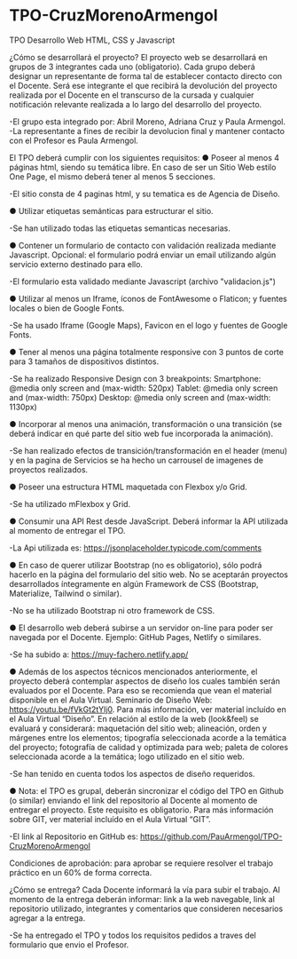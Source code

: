 # TPO-CruzMorenoArmengol

TPO Desarrollo Web HTML, CSS y Javascript

¿Cómo se desarrollará el proyecto?
El proyecto web se desarrollará en grupos de 3 integrantes cada uno (obligatorio). Cada
grupo deberá designar un representante de forma tal de establecer contacto directo con el
Docente. Será ese integrante el que recibirá la devolución del proyecto realizada por el
Docente en el transcurso de la cursada y cualquier notificación relevante realizada a lo largo
del desarrollo del proyecto.

-El grupo esta integrado por: Abril Moreno, Adriana Cruz y Paula Armengol.
-La representante a fines de recibir la devolucion final y mantener contacto con el Profesor es Paula Armengol.

El TPO deberá cumplir con los siguientes requisitos:
● Poseer al menos 4 páginas html, siendo su temática libre. En caso de ser un Sitio
Web estilo One Page, el mismo deberá tener al menos 5 secciones.

-El sitio consta de 4 paginas html, y su tematica es de Agencia de Diseño.

● Utilizar etiquetas semánticas para estructurar el sitio.

-Se han utilizado todas las etiquetas semanticas necesarias.

● Contener un formulario de contacto con validación realizada mediante Javascript.
Opcional: el formulario podrá enviar un email utilizando algún servicio externo
destinado para ello.

-El formulario esta validado mediante Javascript (archivo "validacion.js") 

● Utilizar al menos un Iframe, íconos de FontAwesome o Flaticon; y fuentes locales o
bien de Google Fonts.

-Se ha usado Iframe (Google Maps), Favicon en el logo y fuentes de Google Fonts.

● Tener al menos una página totalmente responsive con 3 puntos de corte para 3
tamaños de dispositivos distintos.

-Se ha realizado Responsive Design con 3 breakpoints:
    Smartphone: @media only screen and (max-width: 520px)
    Tablet: @media only screen and (max-width: 750px)
    Desktop: @media only screen and (max-width: 1130px)

● Incorporar al menos una animación, transformación o una transición (se deberá
indicar en qué parte del sitio web fue incorporada la animación).

-Se han realizado efectos de transición/transformación en el header (menu) y en la pagina de Servicios se ha hecho un carrousel de imagenes de proyectos realizados.

● Poseer una estructura HTML maquetada con Flexbox y/o Grid.

-Se ha utilizado mFlexbox y Grid.

● Consumir una API Rest desde JavaScript. Deberá informar la API utilizada al
momento de entregar el TPO.

-La Api utilizada es: https://jsonplaceholder.typicode.com/comments 

● En caso de querer utilizar Bootstrap (no es obligatorio), sólo podrá hacerlo en la
página del formulario del sitio web. No se aceptarán proyectos desarrollados
íntegramente en algún Framework de CSS (Bootstrap, Materialize, Tailwind o
similar).

-No se ha utilizado Bootstrap ni otro framework de CSS.

● El desarrollo web deberá subirse a un servidor on-line para poder ser navegada por
el Docente. Ejemplo: GitHub Pages, Netlify o similares.

-Se ha subido a: https://muy-fachero.netlify.app/ 

● Además de los aspectos técnicos mencionados anteriormente, el proyecto deberá
contemplar aspectos de diseño los cuales también serán evaluados por el Docente.
Para eso se recomienda que vean el material disponible en el Aula Virtual.
Seminario de Diseño Web: https://youtu.be/fVkGt2tYIj0. Para más información, ver
material incluído en el Aula Virtual “Diseño”. En relación al estilo de la web
(look&feel) se evaluará y considerará: maquetación del sitio web; alineación, orden
y márgenes entre los elementos; tipografía seleccionada acorde a la temática del
proyecto; fotografía de calidad y optimizada para web; paleta de colores
seleccionada acorde a la temática; logo utilizado en el sitio web.

-Se han tenido en cuenta todos los aspectos de diseño requeridos.

● Nota: el TPO es grupal, deberán sincronizar el código del TPO en Github (o similar)
enviando el link del repositorio al Docente al momento de entregar el proyecto. Este
requisito es obligatorio. Para más información sobre GIT, ver material incluído en el
Aula Virtual “GIT”.

-El link al Repositorio en GitHub es: https://github.com/PauArmengol/TPO-CruzMorenoArmengol 

Condiciones de aprobación: para aprobar se requiere resolver el trabajo práctico en un
60% de forma correcta.

¿Cómo se entrega?
Cada Docente informará la vía para subir el trabajo. Al momento de la entrega deberán
informar: link a la web navegable, link al repositorio utilizado, integrantes y comentarios que
consideren necesarios agregar a la entrega.

-Se ha entregado el TPO y todos los requisitos pedidos a traves del formulario que envio el Profesor.
